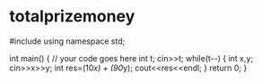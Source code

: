 # totalprizemoney

#include <iostream>
using namespace std;

int main() {
	// your code goes here
	int t;
	cin>>t;
	while(t--)
	{
	    int x,y;
	    cin>>x>>y;
	   int res=(10*x) + (90*y);
	    cout<<res<<endl;
	}
	return 0;
}
